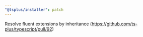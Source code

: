 ```yaml
---
"@tsplus/installer": patch
---
```


Resolve fluent extensions by inheritance (https://github.com/ts-plus/typescript/pull/92)
